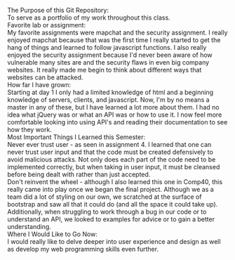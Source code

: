 
The Purpose of this Git Repository:<br />
	To serve as a portfolio of my work throughout this class.<br />
Favorite lab or assignment:<br />
	My favorite assignments were mapchat and the security assignment. I really enjoyed mapchat because that was the first time I really started to get the hang of things and learned to follow javascript functions. I also really enjoyed the security assignment because I'd never been aware of how vulnerable many sites are and the security flaws in even big company websites. It really made me begin to think about different ways that websites can be attacked. <br />
How far I have grown: <br />
	Starting at day 1 I only had a limited knowledge of html and a beginning knowledge of servers, clients, and javascript. Now, I'm by no means a master in any of these, but I have learned a lot more about them. I had no idea what jQuery was or what an API was or how to use it. I now feel more comfortable looking into using API's and reading their documentation to see how they work. <br />
Most Important Things I Learned this Semester:<br />
	Never ever trust user  - as seen in assignment 4. I learned that one can never trust user input and that the code must be created defensively to avoid malicious attacks. Not only does each part of the code need to be implemented correctly, but when taking in user input, it must be cleansed before being dealt with rather than just accepted. <br />
	Don't reinvent the wheel - although I also learned this one in Comp40, this really came into play once we began the final project. Although we as a team did a lot of styling on our own, we scratched at the surface of bootstrap and saw all that it could do (and all the space it could take up). Additionally, when struggling to work through a bug in our code or to understand an API, we looked to examples for advice or to gain a better understanding.<br />
Where I Would Like to Go Now:<br />
	I would really like to delve deeper into user experience and design as well as develop my web programming skills even further. 